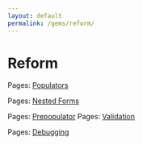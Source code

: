 ```yaml
---
layout: default
permalink: /gems/reform/
---
```


# Reform


Pages: [Populators](populators.html)

Pages: [Nested Forms](nested_forms.html)

Pages: [Prepopulator](prepopulator.html)
Pages: [Validation](validation.html)

Pages: [Debugging](debugging.html)
